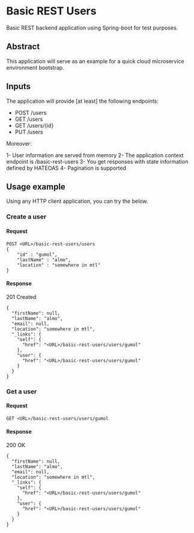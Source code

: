 # Basic REST Users
Basic REST backend application using Spring-boot for test purposes.

## Abstract ##
This application will serve as an example for a quick cloud microservice environment bootstrap.

## Inputs ##
The application will provide [at least] the following endpoints:

* POST /users
* GET /users
* GET /users/{id}
* PUT /users

Moreover:

1- User information are served from memory
2- The application context endpoint is /basic-rest-users
3- You get responses with state information defined by HATEOAS
4- Pagination is supported

## Usage example ##
Using any HTTP client application, you can try the below.

### Create a user
#### Request
```
POST <URL>/basic-rest-users/users
{
	"id" : "gumol",
	"lastName" : "almo",
	"location" : "somewhere in mtl"
}
```
#### Response
201 Created
```
{
  "firstName": null,
  "lastName": "almo",
  "email": null,
  "location": "somewhere in mtl",
  "_links": {
    "self": {
      "href": "<URL>/basic-rest-users/users/gumol"
    },
    "user": {
      "href": "<URL>/basic-rest-users/users/gumol"
    }
  }
}
```

### Get a user
#### Request
```
GET <URL>/basic-rest-users/users/gumol
```
#### Response
200 OK
```
{
  "firstName": null,
  "lastName": "almo",
  "email": null,
  "location": "somewhere in mtl",
  "_links": {
    "self": {
      "href": "<URL>/basic-rest-users/users/gumol"
    },
    "user": {
      "href": "<URL>/basic-rest-users/users/gumol"
    }
  }
}
```
